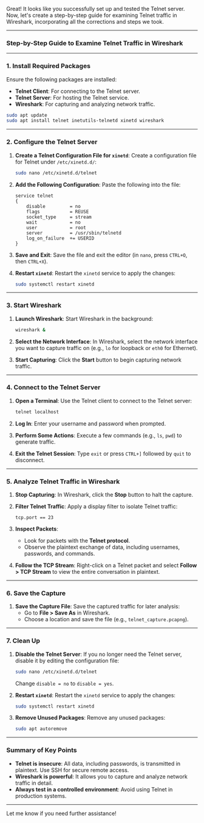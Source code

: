Great! It looks like you successfully set up and tested the Telnet server. Now, let's create a step-by-step guide for examining Telnet traffic in Wireshark, incorporating all the corrections and steps we took.

---

### **Step-by-Step Guide to Examine Telnet Traffic in Wireshark**

---

### **1. Install Required Packages**
Ensure the following packages are installed:
- **Telnet Client**: For connecting to the Telnet server.
- **Telnet Server**: For hosting the Telnet service.
- **Wireshark**: For capturing and analyzing network traffic.

```bash
sudo apt update
sudo apt install telnet inetutils-telnetd xinetd wireshark
```

---

### **2. Configure the Telnet Server**
1. **Create a Telnet Configuration File for `xinetd`**:
   Create a configuration file for Telnet under `/etc/xinetd.d/`:
   ```bash
   sudo nano /etc/xinetd.d/telnet
   ```

2. **Add the Following Configuration**:
   Paste the following into the file:
   ```plaintext
   service telnet
   {
       disable         = no
       flags           = REUSE
       socket_type     = stream
       wait            = no
       user            = root
       server          = /usr/sbin/telnetd
       log_on_failure  += USERID
   }
   ```

3. **Save and Exit**:
   Save the file and exit the editor (in `nano`, press `CTRL+O`, then `CTRL+X`).

4. **Restart `xinetd`**:
   Restart the `xinetd` service to apply the changes:
   ```bash
   sudo systemctl restart xinetd
   ```

---

### **3. Start Wireshark**
1. **Launch Wireshark**:
   Start Wireshark in the background:
   ```bash
   wireshark &
   ```

2. **Select the Network Interface**:
   In Wireshark, select the network interface you want to capture traffic on (e.g., `lo` for loopback or `eth0` for Ethernet).

3. **Start Capturing**:
   Click the **Start** button to begin capturing network traffic.

---

### **4. Connect to the Telnet Server**
1. **Open a Terminal**:
   Use the Telnet client to connect to the Telnet server:
   ```bash
   telnet localhost
   ```

2. **Log In**:
   Enter your username and password when prompted.

3. **Perform Some Actions**:
   Execute a few commands (e.g., `ls`, `pwd`) to generate traffic.

4. **Exit the Telnet Session**:
   Type `exit` or press `CTRL+]` followed by `quit` to disconnect.

---

### **5. Analyze Telnet Traffic in Wireshark**
1. **Stop Capturing**:
   In Wireshark, click the **Stop** button to halt the capture.

2. **Filter Telnet Traffic**:
   Apply a display filter to isolate Telnet traffic:
   ```plaintext
   tcp.port == 23
   ```

3. **Inspect Packets**:
   - Look for packets with the **Telnet protocol**.
   - Observe the plaintext exchange of data, including usernames, passwords, and commands.

4. **Follow the TCP Stream**:
   Right-click on a Telnet packet and select **Follow > TCP Stream** to view the entire conversation in plaintext.

---

### **6. Save the Capture**
1. **Save the Capture File**:
   Save the captured traffic for later analysis:
   - Go to **File > Save As** in Wireshark.
   - Choose a location and save the file (e.g., `telnet_capture.pcapng`).

---

### **7. Clean Up**
1. **Disable the Telnet Server**:
   If you no longer need the Telnet server, disable it by editing the configuration file:
   ```bash
   sudo nano /etc/xinetd.d/telnet
   ```
   Change `disable = no` to `disable = yes`.

2. **Restart `xinetd`**:
   Restart the `xinetd` service to apply the changes:
   ```bash
   sudo systemctl restart xinetd
   ```

3. **Remove Unused Packages**:
   Remove any unused packages:
   ```bash
   sudo apt autoremove
   ```

---

### **Summary of Key Points**
- **Telnet is insecure**: All data, including passwords, is transmitted in plaintext. Use SSH for secure remote access.
- **Wireshark is powerful**: It allows you to capture and analyze network traffic in detail.
- **Always test in a controlled environment**: Avoid using Telnet in production systems.

---

Let me know if you need further assistance!
